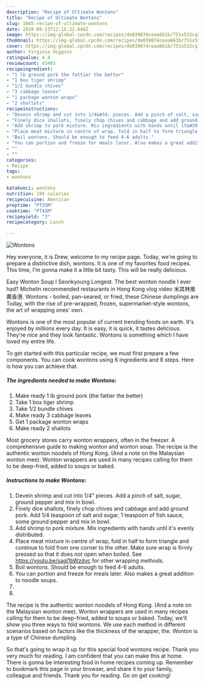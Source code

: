 ```yaml
---
description: "Recipe of Ultimate Wontons"
title: "Recipe of Ultimate Wontons"
slug: 1045-recipe-of-ultimate-wontons
date: 2020-09-23T12:15:22.648Z
image: https://img-global.cpcdn.com/recipes/de039074ceaa661b/751x532cq70/wontons-recipe-main-photo.jpg
thumbnail: https://img-global.cpcdn.com/recipes/de039074ceaa661b/751x532cq70/wontons-recipe-main-photo.jpg
cover: https://img-global.cpcdn.com/recipes/de039074ceaa661b/751x532cq70/wontons-recipe-main-photo.jpg
author: Virginia Higgins
ratingvalue: 4.4
reviewcount: 43493
recipeingredient:
- "1 lb ground pork the fattier the better"
- "1 box tiger shrimp"
- "1/2 bundle chives"
- "3 cabbage leaves"
- "1 package wonton wraps"
- "2 shallots"
recipeinstructions:
- "Devein shrimp and cut into 1/4&#34; pieces. Add a pinch of salt, sugar, ground pepper and mix in bowl."
- "Finely dice shallots, finely chop chives and cabbage and add ground pork. Add 1/4 teaspoon of salt and sugar, 1 teaspoon of fish sauce, some ground pepper and mix in bowl."
- "Add shrimp to pork mixture. Mix ingredients with hands until it&#39;s evenly distributed."
- "Place meat mixture in centre of wrap, fold in half to form triangle and continue to fold from one corner to the other. Make sure wrap is firmly pressed so that it does not open when boiled. See https://youtu.be/saql1bWzdvc for other wrapping methods."
- "Boil wontons. Should be enough to feed 4-6 adults."
- "You can portion and freeze for meals later. Also makes a great addition to noodle soups."
- ""
- ""
categories:
- Recipe
tags:
- wontons

katakunci: wontons 
nutrition: 194 calories
recipecuisine: American
preptime: "PT25M"
cooktime: "PT45M"
recipeyield: "3"
recipecategory: Lunch

---
```



![Wontons](https://img-global.cpcdn.com/recipes/de039074ceaa661b/751x532cq70/wontons-recipe-main-photo.jpg)

Hey everyone, it is Drew, welcome to my recipe page. Today, we're going to prepare a distinctive dish, wontons. It is one of my favorites food recipes. This time, I'm gonna make it a little bit tasty. This will be really delicious.

Easy Wonton Soup l Seonkyoung Longest. The best wonton noodle I ever had? Michelin recommended restaurants in Hong Kong vlog video 米其林推薦香港. Wontons - boiled, pan-seared, or fried, these Chinese dumplings are Today, with the rise of pre-wrapped, frozen, supermarket-style wontons, the art of wrapping ones&#39; own.

Wontons is one of the most popular of current trending foods on earth. It's enjoyed by millions every day. It is easy, it is quick, it tastes delicious. They're nice and they look fantastic. Wontons is something which I have loved my entire life.


To get started with this particular recipe, we must first prepare a few components. You can cook wontons using 6 ingredients and 8 steps. Here is how you can achieve that.

<!--inarticleads1-->

##### The ingredients needed to make Wontons:

1. Make ready 1 lb ground pork (the fattier the better)
1. Take 1 box tiger shrimp
1. Take 1/2 bundle chives
1. Make ready 3 cabbage leaves
1. Get 1 package wonton wraps
1. Make ready 2 shallots


Most grocery stores carry wonton wrappers, often in the freezer. A comprehensive guide to making wonton and wonton soup. The recipe is the authentic wonton noodels of Hong Kong. (And a note on the Malaysian wonton mee). Wonton wrappers are used in many recipes calling for them to be deep-fried, added to soups or baked. 

<!--inarticleads2-->

##### Instructions to make Wontons:

1. Devein shrimp and cut into 1/4&#34; pieces. Add a pinch of salt, sugar, ground pepper and mix in bowl.
1. Finely dice shallots, finely chop chives and cabbage and add ground pork. Add 1/4 teaspoon of salt and sugar, 1 teaspoon of fish sauce, some ground pepper and mix in bowl.
1. Add shrimp to pork mixture. Mix ingredients with hands until it&#39;s evenly distributed.
1. Place meat mixture in centre of wrap, fold in half to form triangle and continue to fold from one corner to the other. Make sure wrap is firmly pressed so that it does not open when boiled. See https://youtu.be/saql1bWzdvc for other wrapping methods.
1. Boil wontons. Should be enough to feed 4-6 adults.
1. You can portion and freeze for meals later. Also makes a great addition to noodle soups.
1. 
1. 


The recipe is the authentic wonton noodels of Hong Kong. (And a note on the Malaysian wonton mee). Wonton wrappers are used in many recipes calling for them to be deep-fried, added to soups or baked. Today, we&#39;ll show you three ways to fold wontons. We use each method in different scenarios based on factors like the thickness of the wrapper, the. Wonton is a type of Chinese dumpling. 

So that's going to wrap it up for this special food wontons recipe. Thank you very much for reading. I am confident that you can make this at home. There is gonna be interesting food in home recipes coming up. Remember to bookmark this page in your browser, and share it to your family, colleague and friends. Thank you for reading. Go on get cooking!
